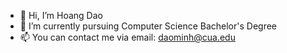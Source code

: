 - 👋 Hi, I’m Hoang Dao
- 🌱 I’m currently pursuing Computer Science Bachelor's Degree
- 📫 You can contact me via email: daominh@cua.edu

<!---
hoangdao297/hoangdao297 is a ✨ special ✨ repository because its `README.md` (this file) appears on your GitHub profile.
You can click the Preview link to take a look at your changes.
--->
